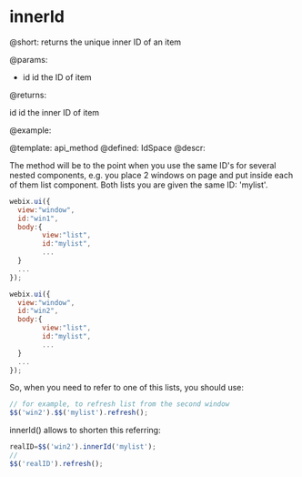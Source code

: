 innerId
=============


@short:
	returns the unique inner ID of an item

@params:
- id		id		the ID of item


@returns:

id     id    the inner ID of item
	

@example:


@template:	api_method
@defined:	IdSpace	
@descr:

The method will be to the point when you use the same ID's for several nested components, e.g. you place 2 windows on page and put inside each of them list component. Both lists you are given the same ID: 'mylist'.

~~~js
webix.ui({
  view:"window",
  id:"win1",
  body:{
        view:"list", 
        id:"mylist",
        ...
  }
  ...
});

webix.ui({
  view:"window",
  id:"win2",
  body:{
        view:"list", 
        id:"mylist",
        ...
  }
  ...
});
~~~

So, when you need to refer to one of this lists, you should use:

~~~js
// for example, to refresh list from the second window
$$('win2').$$('mylist').refresh();
~~~

innerId() allows to shorten this referring:
~~~js
realID=$$('win2').innerId('mylist');
//
$$('realID').refresh();
~~~


